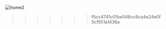 
![home2](https://user-images.githubusercontent.com/79381313/170035971-9cfd3f9f-bdfc-4fe9-a2af-075f2bceae00.png)
>>>>>>> f5cc4741c01be048cc8ca4e24e0f5cf551a1436a
